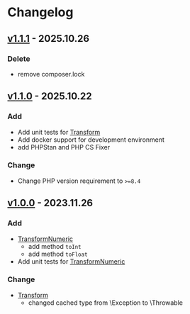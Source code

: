 # Changelog
## [v1.1.1] - 2025.10.26
### Delete
- remove composer.lock

## [v1.1.0] - 2025.10.22
### Add
- Add unit tests for [Transform](src/Transform.php)
- Add docker support for development environment
- add PHPStan and PHP CS Fixer

### Change
- Change PHP version requirement to `>=8.4`

## [v1.0.0] - 2023.11.26
### Add
- [TransformNumeric](src/TransformNumeric.php)
  - add method `toInt`
  - add method `toFloat`
- Add unit tests for [TransformNumeric](src/TransformNumeric.php)

### Change
- [Transform](src/Transform.php)
  - changed cached type from \Exception to \Throwable

[v1.1.1]: https://github.com/grzegorz-jamroz/plain-data-transformer/releases/tag/v1.1.1
[v1.1.0]: https://github.com/grzegorz-jamroz/plain-data-transformer/releases/tag/v1.1.0
[v1.0.0]: https://github.com/grzegorz-jamroz/plain-data-transformer/releases/tag/v1.0.0
